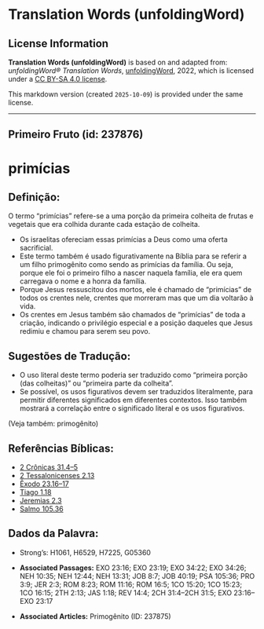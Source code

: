 # Translation Words (unfoldingWord)

## License Information

**Translation Words (unfoldingWord)** is based on and adapted from: _unfoldingWord® Translation Words_, [unfoldingWord](https://unfoldingword.org/utw), 2022, which is licensed under a [CC BY-SA 4.0 license](https://creativecommons.org/licenses/by-sa/4.0/legalcode.en).

This markdown version (created `2025-10-09`) is provided under the same license.



--------------------------------

## Primeiro Fruto (id: 237876)

primícias
=========

Definição:
----------

O termo “primícias” refere\-se a uma porção da primeira colheita de frutas e vegetais que era colhida durante cada estação de colheita.

* Os israelitas ofereciam essas primícias a Deus como uma oferta sacrificial.
* Este termo também é usado figurativamente na Bíblia para se referir a um filho primogênito como sendo as primícias da família. Ou seja, porque ele foi o primeiro filho a nascer naquela família, ele era quem carregava o nome e a honra da família.
* Porque Jesus ressuscitou dos mortos, ele é chamado de “primícias” de todos os crentes nele, crentes que morreram mas que um dia voltarão à vida.
* Os crentes em Jesus também são chamados de “primícias” de toda a criação, indicando o privilégio especial e a posição daqueles que Jesus redimiu e chamou para serem seu povo.

Sugestões de Tradução:
----------------------

* O uso literal deste termo poderia ser traduzido como “primeira porção (das colheitas)” ou “primeira parte da colheita”.
* Se possível, os usos figurativos devem ser traduzidos literalmente, para permitir diferentes significados em diferentes contextos. Isso também mostrará a correlação entre o significado literal e os usos figurativos.

(Veja também: primogênito)

Referências Bíblicas:
---------------------

* [2 Crônicas 31\.4–5](https://ref.ly/2Chr31:4-2Chr31:5)
* [2 Tessalonicenses 2\.13](https://ref.ly/2Thess2:13)
* [Êxodo 23\.16–17](https://ref.ly/Exod23:16-Exod23:17)
* [Tiago 1\.18](https://ref.ly/Jas1:18)
* [Jeremias 2\.3](https://ref.ly/Jer2:3)
* [Salmo 105\.36](https://ref.ly/Ps105:36)

Dados da Palavra:
-----------------

* Strong’s: H1061, H6529, H7225, G05360

* **Associated Passages:** EXO 23:16; EXO 23:19; EXO 34:22; EXO 34:26; NEH 10:35; NEH 12:44; NEH 13:31; JOB 8:7; JOB 40:19; PSA 105:36; PRO 3:9; JER 2:3; ROM 8:23; ROM 11:16; ROM 16:5; 1CO 15:20; 1CO 15:23; 1CO 16:15; 2TH 2:13; JAS 1:18; REV 14:4; 2CH 31:4–2CH 31:5; EXO 23:16–EXO 23:17
* **Associated Articles:** Primogênito (ID: 237875)

